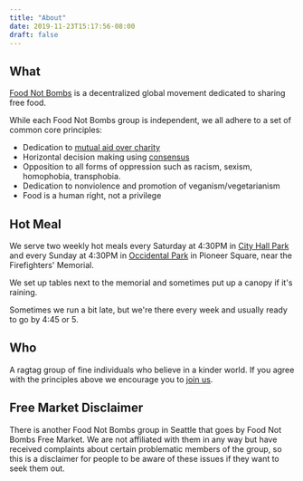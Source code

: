 ```yaml
---
title: "About"
date: 2019-11-23T15:17:56-08:00
draft: false
---
```


## What

[Food Not Bombs](http://foodnotbombs.net/) is a decentralized global movement
dedicated to sharing free food.

While each Food Not Bombs group is independent, we all adhere to a set 
of common core principles:

* Dedication to [mutual aid over charity](http://www.deanspade.net/wp-content/uploads/2020/03/Mutual-Aid-Article-Social-Text-Final.pdf)
* Horizontal decision making using [consensus](https://www.seedsforchange.org.uk/shortconsensus)
* Opposition to all forms of oppression such as racism, sexism, homophobia, transphobia.
* Dedication to nonviolence and promotion of veganism/vegetarianism
* Food is a human right, not a privilege

## Hot Meal

We serve two weekly hot meals every Saturday at 4:30PM in [City Hall Park](https://www.openstreetmap.org/#map=19/47.60212/-122.33058)
and every Sunday at 4:30PM in [Occidental Park](https://www.openstreetmap.org/#map=19/47.60029/-122.33328)
in Pioneer Square, near the Firefighters' Memorial.

We set up tables next to the memorial and sometimes put up a canopy if 
it's raining.

Sometimes we run a bit late, but we're there every week and usually ready to go by 4:45 or 5.

## Who

A ragtag group of fine individuals who believe in a kinder world. If you agree with the principles above
we encourage you to [join us](/join/).

## Free Market Disclaimer

There is another Food Not Bombs group in Seattle that goes by Food Not Bombs Free Market. We are not affiliated with them in any way but have received complaints about certain problematic members of the group, so this is a disclaimer for people to be aware of these issues if they want to seek them out.
